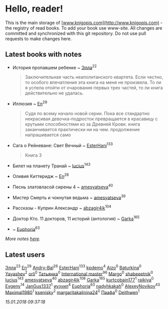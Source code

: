 # Hello, reader!
This is the main storage of [www.knigopis.com](http://www.knigopis.com) - the registry of read books.
To add your book use www-site. All changes are committed and synchronized with this git repository.
Do not use pull requests to make changes here.


## Latest books with notes
* История  пропавшем ребенке ~ [Элла](users/100/1002037069862545-facebook)<sup>22</sup>
    > Заключительная часть неаполитанского квартета. Если честно, то особого впечатления эта книга на меня не произвела. То ли я успела отойти от очарования первых трех частей, то ли книга действительно не удалась.

* Иллюзия ~ [En](users/333/333646551-vkontakte)<sup>29</sup>
    > Судя по всему начало новой серии. Пока все стандартно некрасивая девочка-подросток превращается в красавицу с крутыми способностями из за  Древней Крови. книга заканчивается практически ни на чем. продолжение напрашивается само

* Сага о Рейневане: Свет Вечный ~ [EsterHani](users/305/30558181-vkontakte)<sup>133</sup>
    > Книга 3

* Билет на планету Транай ~ [lucius](users/838/83820536-yandex)<sup>143</sup>

* Оливия Киттеридж ~ [En](users/333/333646551-vkontakte)<sup>28</sup>

* Песнь златовласой сирены 4 ~ [amesyatseva](users/335/3358937-vkontakte)<sup>40</sup>

* Мистер Смерть и чокнутая ведьма ~ [amesyatseva](users/335/3358937-vkontakte)<sup>39</sup>

* Рассказы - Куприн Александр ~ [abzagir4ik](users/362/3621623-vkontakte)<sup>104</sup>

* Доктор Кто. 11 докторов, 11 историй (антология) ~ [Garka](users/115/115753719718250012620-google)<sup>165</sup>

*  ~ [Euphoria](users/106/106304994652616315178-google)<sup>63</sup>


_More notes [here](latest_books_with_notes.md)._


## Latest users
[Элла](users/100/1002037069862545-facebook)<sup>23</sup> 
[En](users/333/333646551-vkontakte)<sup>29</sup> 
[Andry-Bal](users/109/109232883876697421544-google)<sup>26</sup> 
[EsterHani](users/305/30558181-vkontakte)<sup>133</sup> 
[kpdemo](users/587/587843224-yandex)<sup>4</sup> 
[Aizo](users/114/114540976145781763458-google)<sup>0</sup> 
[Baturkina](users/200/2006244976058700-facebook)<sup>0</sup> 
[Yayashev](users/298/298204458-vkontakte)<sup>2</sup> 
[orli](users/106/106815402206046238798-google)<sup>0</sup> 
[Татьянка](users/233/233897014-vkontakte)<sup>0</sup> 
[International master](users/741/74140988-vkontakte)<sup>96</sup> 
[Margo](users/114/1142697389168655-facebook)<sup>0</sup> 
[shabeeetnik](users/578/57892462-vkontakte)<sup>0</sup> 
[lucius](users/838/83820536-yandex)<sup>143</sup> 
[amesyatseva](users/335/3358937-vkontakte)<sup>40</sup> 
[abzagir4ik](users/362/3621623-vkontakte)<sup>106</sup> 
[Garka](users/115/115753719718250012620-google)<sup>165</sup> 
[kurtcobain177](users/234/23409175-vkontakte)<sup>1</sup> 
[raikiya](users/111/111642348471440632750-google)<sup>0</sup> 
[Evgeny](users/105/105112991095828409681-google)<sup>14</sup> 
[JanGus1337](users/111/111539592390354730982-google)<sup>1</sup> 
[иузуил](users/238/238356806-vkontakte)<sup>4</sup> 
[Euphoria](users/106/106304994652616315178-google)<sup>63</sup> 
[nadyhkakah](users/798/798608-vkontakte)<sup>0</sup> 
[AlexeyNovikov](users/170/170278332-vkontakte)<sup>43</sup> 
[Maximal1980](users/197/1979457-vkontakte)<sup>1</sup> 
[ksenisky](users/206/2060252005-instagram)<sup>2</sup> 
[margaritakalinina24](users/169/169113881-vkontakte)<sup>0</sup> 
[Паафа](users/986/9864321-vkontakte)<sup>0</sup> 
[Deithwen](users/403/403308167-vkontakte)<sup>1</sup> 


_15.01.2018 09:37:18_

